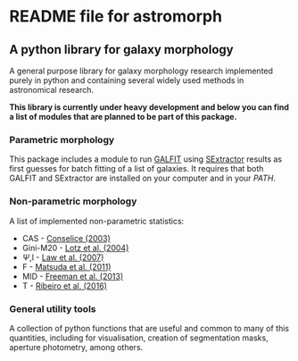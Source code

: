 # README file for astromorph
## A python library for galaxy morphology

A general purpose library for galaxy morphology research implemented purely in python and containing several widely used methods in astronomical research.

**This library is currently under heavy development and below you can find a list of modules that are planned to be part of this package.**

### Parametric morphology

This package includes a module to run [GALFIT](https://users.obs.carnegiescience.edu/peng/work/galfit/galfit.html) using [SExtractor](https://www.astromatic.net/software/sextractor) results as first guesses for batch fitting of a list of galaxies. It requires that both GALFIT and SExtractor are installed on your computer and in your _PATH_.

### Non-parametric morphology

A list of implemented non-parametric statistics:
* CAS - [Conselice (2003)](http://adsabs.harvard.edu/abs/2004AJ....128..163L)
* Gini-M20 - [Lotz et al. (2004)](http://adsabs.harvard.edu/abs/2004AJ....128..163L)
* $\Psi$,I - [Law et al. (2007)](http://adsabs.harvard.edu/abs/2007ApJ...656....1L)
* F - [Matsuda et al. (2011)](http://adsabs.harvard.edu/abs/2011MNRAS.410L..13M)
* MID - [Freeman et al. (2013)](http://adsabs.harvard.edu/abs/2013MNRAS.434..282F)
* T - [Ribeiro et al. (2016)](http://adsabs.harvard.edu/abs/2016A%26A...593A..22R)

### General utility tools

A collection of python functions that are useful and common to many of this quantities, including for visualisation, creation of segmentation masks, aperture photometry, among others.
